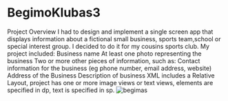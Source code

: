 # BegimoKlubas3
Project Overview
I had to design and implement a single screen app that displays information about a fictional small business, sports team,school or special interest group.
I decided to do it for my cousins sports club. 
My project included:
Business name
At least one photo representing the business
Two or more other pieces of information, such as:
Contact information for the business (eg phone number, email address, website)
Address of the Business
Description of business
XML  includes a Relative Layout, project has one or more image views or text views, elements are specified in dp, text is specified in sp.
![begimas](https://user-images.githubusercontent.com/26045797/55034363-fec35a80-501d-11e9-9aa6-f1aef5eb601f.png)
        
